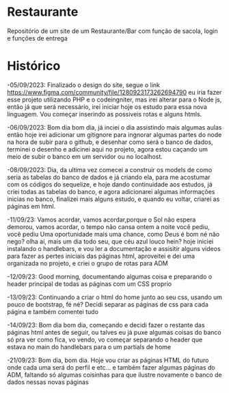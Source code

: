 # Restaurante
Repositório de um site de um Restaurante/Bar com função de sacola, login e funções de entrega

# Histórico
-05/09/2023: Finalizado o design do site, segue o link https://www.figma.com/community/file/1280923173262694790
eu iria fazer esse projeto utilizando PHP e o codeingniter, mas irei alterar para o Node js, então já que será
necessário, irei iniciar hoje os estudo para essa nova linguagem.
Vou começar inserindo as possiveis rotas e alguns htmls.

-06/09/2023: Bom dia bom dia, já inciei o dia assistindo mais algumas aulas então hoje irei adicionar um gitignore para ingnorar algumas partes do node na hora de subir para o github, e desenhar como será o banco de dados, terminei o desenho e adicinei aqui no projeto, agora estou caçando um meio de subir o banco em um servidor ou no localhost.

-08/09/2023: Dia, da ultima vez comecei a construir os models de como seria as tabelas do banco de dados e já criando ela, para me acostumar com os códigos do sequelize, e hoje dando continuidade aos estudos, já criei todas as tabelas do banco, e agora adicionarei algumas informações inicias no banco, finalizei mais alguns estudo, e quando eu voltar, criarei as páginas em html.

-11/09/23: Vamos acordar, vamos acordar,porque o Sol não espera demorou, vamos acordar, o tempo não cansa ontem a noite você pediu, você pediu Uma oportunidade mais uma chance, como Deus é bom né não nego? olha aí, mais um dia todo seu, que céu azul louco hein? hoje iniciei instalando o handlebars, e vou ler a documentação e assisitir alguns videos para fazer as pertes iniciais das páginas html, aproveitei e dei uma organizada no projeto, e criei o grupo de rotas para ADM

-12/09/23: Good morning, documentando algumas coisa e preparando o header principal de todas as páginas com um CSS proprio

-13/09/23: Continuando a criar o html do home junto ao seu css, usando um pouco de bootstrap, fé né?
Decidi separar as páginas de css para cada página e também comentei tudo

-14/09/23: Bom dia bom dia, começando e decidi fazer o restante das páginas html antes de seguir, ou talves eu já puxe algumas coisas do banco só pra ver como fica, vo vendo, vo começar separando o header que estava no main do handlebars para o um partials de home

-21/09/23: Bom dia, bom dia. Hoje vou criar as páginas HTML do futuro onde cada uma será do perfil e etc... e também fazer algumas páginas do ADM, faltando só algumas coisinhas para que ilustre novamente o banco de dados nessas novas páginas